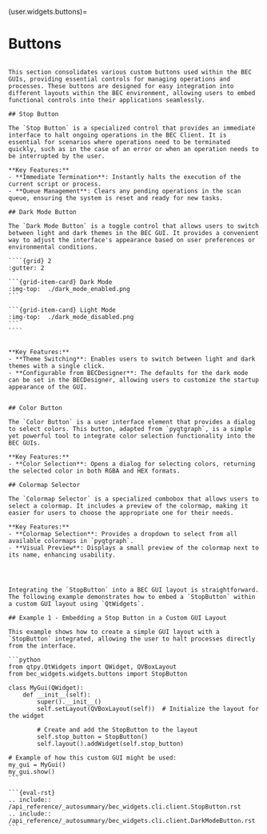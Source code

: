 (user.widgets.buttons)=

# Buttons

`````{tab} Overview

This section consolidates various custom buttons used within the BEC GUIs, providing essential controls for managing operations and processes. These buttons are designed for easy integration into different layouts within the BEC environment, allowing users to embed functional controls into their applications seamlessly.

## Stop Button

The `Stop Button` is a specialized control that provides an immediate interface to halt ongoing operations in the BEC Client. It is essential for scenarios where operations need to be terminated quickly, such as in the case of an error or when an operation needs to be interrupted by the user.

**Key Features:**
- **Immediate Termination**: Instantly halts the execution of the current script or process.
- **Queue Management**: Clears any pending operations in the scan queue, ensuring the system is reset and ready for new tasks.

## Dark Mode Button

The `Dark Mode Button` is a toggle control that allows users to switch between light and dark themes in the BEC GUI. It provides a convenient way to adjust the interface's appearance based on user preferences or environmental conditions.

````{grid} 2
:gutter: 2

```{grid-item-card} Dark Mode
:img-top:  ./dark_mode_enabled.png
```

```{grid-item-card} Light Mode
:img-top:  ./dark_mode_disabled.png
```
````


**Key Features:**
- **Theme Switching**: Enables users to switch between light and dark themes with a single click.
- **Configurable from BECDesigner**: The defaults for the dark mode can be set in the BECDesigner, allowing users to customize the startup appearance of the GUI.


## Color Button

The `Color Button` is a user interface element that provides a dialog to select colors. This button, adapted from `pyqtgraph`, is a simple yet powerful tool to integrate color selection functionality into the BEC GUIs.

**Key Features:**
- **Color Selection**: Opens a dialog for selecting colors, returning the selected color in both RGBA and HEX formats.

## Colormap Selector

The `Colormap Selector` is a specialized combobox that allows users to select a colormap. It includes a preview of the colormap, making it easier for users to choose the appropriate one for their needs.

**Key Features:**
- **Colormap Selection**: Provides a dropdown to select from all available colormaps in `pyqtgraph`.
- **Visual Preview**: Displays a small preview of the colormap next to its name, enhancing usability.



`````

````{tab} Examples

Integrating the `StopButton` into a BEC GUI layout is straightforward. The following example demonstrates how to embed a `StopButton` within a custom GUI layout using `QtWidgets`.

## Example 1 - Embedding a Stop Button in a Custom GUI Layout

This example shows how to create a simple GUI layout with a `StopButton` integrated, allowing the user to halt processes directly from the interface.

```python
from qtpy.QtWidgets import QWidget, QVBoxLayout
from bec_widgets.widgets.buttons import StopButton

class MyGui(QWidget):
    def __init__(self):
        super().__init__()
        self.setLayout(QVBoxLayout(self))  # Initialize the layout for the widget

        # Create and add the StopButton to the layout
        self.stop_button = StopButton()
        self.layout().addWidget(self.stop_button)

# Example of how this custom GUI might be used:
my_gui = MyGui()
my_gui.show()
```
````

````{tab} API
```{eval-rst} 
.. include:: /api_reference/_autosummary/bec_widgets.cli.client.StopButton.rst
.. include:: /api_reference/_autosummary/bec_widgets.cli.client.DarkModeButton.rst
```
````